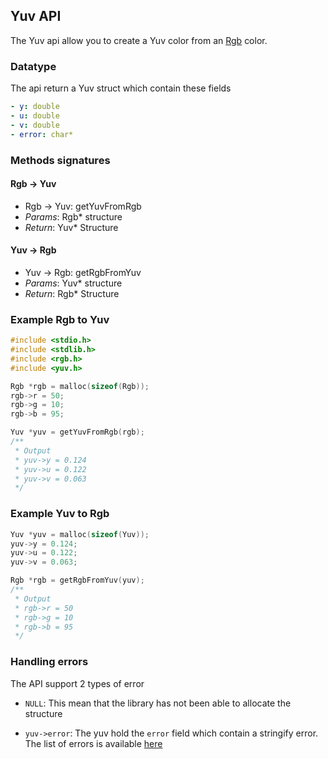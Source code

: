 ## Yuv API

The Yuv api allow you to create a Yuv color from an [Rgb](rgb.md) color.

### Datatype

The api return a Yuv struct which contain these fields

```yaml
- y: double
- u: double
- v: double
- error: char*
```

### Methods signatures

#### Rgb -> Yuv

- Rgb -> Yuv: getYuvFromRgb
- *Params*: Rgb* structure
- *Return*: Yuv* Structure

#### Yuv -> Rgb

- Yuv -> Rgb: getRgbFromYuv
- *Params*: Yuv* structure
- *Return*: Rgb* Structure

### Example Rgb to Yuv

```c
#include <stdio.h>
#include <stdlib.h>
#include <rgb.h>
#include <yuv.h>

Rgb *rgb = malloc(sizeof(Rgb));
rgb->r = 50;
rgb->g = 10;
rgb->b = 95;

Yuv *yuv = getYuvFromRgb(rgb);
/**
 * Output
 * yuv->y = 0.124
 * yuv->u = 0.122
 * yuv->v = 0.063
 */
```

### Example Yuv to Rgb

```c
Yuv *yuv = malloc(sizeof(Yuv));
yuv->y = 0.124;
yuv->u = 0.122;
yuv->v = 0.063;

Rgb *rgb = getRgbFromYuv(yuv);
/**
 * Output
 * rgb->r = 50
 * rgb->g = 10
 * rgb->b = 95
 */
```

### Handling errors

The API support 2 types of error

- ```NULL```: This mean that the library has not been able to allocate the structure

- ```yuv->error```: The yuv hold the ```error``` field which contain a stringify error. The list of errors is available [here](../errors.md)